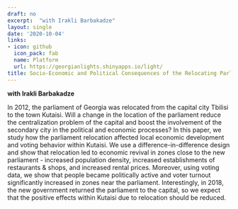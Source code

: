 ```yaml
---
draft: no
excerpt:  "with Irakli Barbakadze"
layout: single
date: '2020-10-04'
links:
- icon: github
  icon_pack: fab
  name: Platform
  url: https://georgianlights.shinyapps.io/light/
title: Socio-Economic and Political Consequences of the Relocating Parliament
---
```

**with Irakli Barbakadze**

In 2012, the parliament of Georgia was relocated from the capital city Tbilisi to the town Kutaisi. Will a change in the location of the parliament reduce the centralization problem of the capital and boost the involvement of the secondary city in the political and economic processes? In this paper, we study how the parliament relocation affected local economic development and voting behavior within Kutaisi. We use a difference-in-difference design and show that relocation led to economic revival in zones close to the new parliament - increased population density, increased establishments of restaurants & shops, and increased rental prices. Moreover, using voting data, we show that people became politically active and voter turnout significantly increased in zones near the parliament. Interestingly, in 2018, the new government returned the parliament to the capital, so we expect that the positive effects within Kutaisi due to relocation should be reduced.
